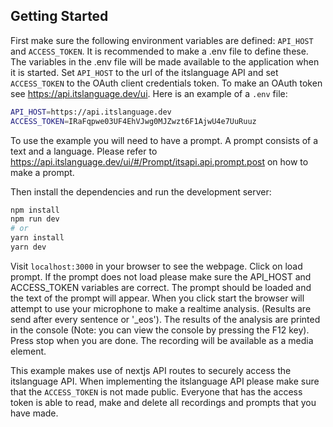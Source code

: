 ## Getting Started

First make sure the following environment variables are defined: `API_HOST` and `ACCESS_TOKEN`.
It is recommended to make a .env file to define these. The variables in the .env file will be
made available to the application when it is started. Set `API_HOST` to the url of the
itslanguage API and set `ACCESS_TOKEN` to the OAuth client credentials token. To make an OAuth
token see https://api.itslanguage.dev/ui. Here is an example of a `.env` file:

```bash
API_HOST=https://api.itslanguage.dev
ACCESS_TOKEN=IRaFqpwe03UF4EhVJwg0MJZwzt6F1AjwU4e7UuRuuz
```

To use the example you will need to have a prompt. A prompt consists of a text and a language.
Please refer to https://api.itslanguage.dev/ui/#/Prompt/itsapi.api.prompt.post on how to make
a prompt.

Then install the dependencies and run the development server:

```bash
npm install
npm run dev
# or
yarn install
yarn dev
```

Visit `localhost:3000` in your browser to see the webpage. Click on load prompt. If the prompt
does not load please make sure the API_HOST and ACCESS_TOKEN variables are correct. The prompt
should be loaded and the text of the prompt will appear. When you click start the browser will
attempt to use your microphone to make a realtime analysis. (Results are send after every
sentence or '\_eos'). The results of the analysis are printed in the console (Note: you can
view the console by pressing the F12 key). Press stop when you are done. The recording will
be available as a media element.

This example makes use of nextjs API routes to securely access the itslanguage API. When
implementing the itslanguage API please make sure that the `ACCESS_TOKEN` is not made public.
Everyone that has the access token is able to read, make and delete all recordings and prompts
that you have made.
